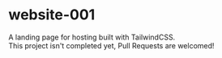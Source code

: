 # website-001
A landing page for hosting built with TailwindCSS.<br>
This project isn't completed yet, Pull Requests are welcomed!
